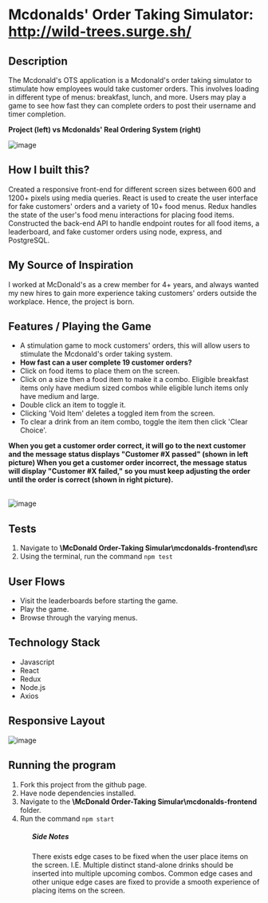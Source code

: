 # Mcdonalds' Order Taking Simulator: <http://wild-trees.surge.sh/>

## Description
<p> 
  The Mcdonald's OTS application is a Mcdonald's order taking simulator to stimulate how employees would take customer orders. This involves loading 
  in different type of menus: breakfast, lunch, and more. Users may play a game to see how fast they can complete orders to post their username and timer completion.
  
  <strong>Project (left) vs Mcdonalds' Real Ordering System (right)</strong>
  
  ![image](https://user-images.githubusercontent.com/77515138/124517531-0cd5b900-dd99-11eb-9272-5966c68ab82d.png)
</p>

## How I built this?
<p>
  Created a responsive front-end for different screen sizes between 600 and 1200+ pixels using media queries. React is used to create the user interface for
fake customers' orders and a variety of 10+ food menus. Redux handles the state of the user's food menu interactions for placing food items. Constructed
the back-end API to handle endpoint routes for all food items, a leaderboard, and fake customer orders using node, express, and PostgreSQL.
</p>

## My Source of Inspiration
<p>
  I worked at McDonald's as a crew member for 4+ years, and always wanted my new hires to gain more experience taking customers' orders outside the workplace. Hence, the project is born. 
</p>

## Features / Playing the Game 

<ul>
<li>A stimulation game to mock customers' orders, this will allow users to stimulate the Mcdonald's order taking system. </li>
  <li><strong>How fast can a user complete 19 customer orders? </strong> </li>
  <li>Click on food items to place them on the screen.</li>
  <li>Click on a size then a food item to make it a combo. Eligible breakfast items only have medium sized combos while eligible lunch items only have medium and large.</li>
  <li>Double click an item to toggle it.</li>
  <li>Clicking 'Void Item' deletes a toggled item from the screen.</li>
  <li>To clear a drink from an item combo, toggle the item then click 'Clear Choice'.</li>
</ul> 

<strong> 
  When you get a customer order correct, it will go to the next customer and the message status displays "Customer #X passed" (shown in left picture)
  When you get a customer order incorrect, the message status will display "Customer #X failed," so you must keep adjusting the order until the order is correct (shown in right picture).
</strong> <br> <br>

![image](https://user-images.githubusercontent.com/77515138/124642526-c9d11f80-de44-11eb-917f-e03c8998f51a.png)


## Tests
<p>
<ol>
<li>Navigate to <strong>\McDonald Order-Taking Simular\mcdonalds-frontend\src</strong><br></li>
<li>Using the terminal, run the command <code>npm test</code></li>
</ol> 
</p>

## User Flows 
<ul>
<li>Visit the leaderboards before starting the game.</li>
<li>Play the game.</li>
<li>Browse through the varying menus.</li>
</ul> 

## Technology Stack 
<p>
 <ul>
<li>Javascript</li>
<li>React</li>
<li>Redux</li>
<li>Node.js</li>
   <li>Axios</li>
</ul> 
</p>

## Responsive Layout 

![image](https://user-images.githubusercontent.com/77515138/124644542-3d742c00-de47-11eb-84c9-8de6824f410b.png)


## Running the program
<ol>
  <li>Fork this project from the github page.</li>
  <li>Have node dependencies installed. </li>
  <li>Navigate to the <strong>\McDonald Order-Taking Simular\mcdonalds-frontend</strong> folder.</li>
  <li>Run the command <code>npm start</code>
<ol>
  
##### Side Notes
<p>
    There exists edge cases to be fixed when the user place items on the screen. I.E. Multiple distinct stand-alone drinks should be inserted into multiple upcoming combos.
    Common edge cases and other unique edge cases are fixed to provide a smooth experience of placing items on the screen. 
</p>  



